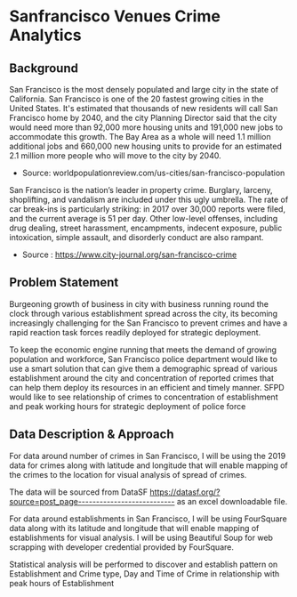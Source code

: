 # Sanfrancisco Venues Crime Analytics
## Background
San Francisco is the most densely populated and large city in the state of California. San Francisco is one of the 20 fastest growing cities in the United States. It's estimated that thousands of new residents will call San Francisco home by 2040, and the city Planning Director said that the city would need more than 92,000 more housing units and 191,000 new jobs to accommodate this growth. The Bay Area as a whole will need 1.1 million additional jobs and 660,000 new housing units to provide for an estimated 2.1 million more people who will move to the city by 2040. 
* Source: worldpopulationreview.com/us-cities/san-francisco-population

San Francisco is the nation’s leader in property crime. Burglary, larceny, shoplifting, and vandalism are included under this ugly umbrella. The rate of car break-ins is particularly striking: in 2017 over 30,000 reports were filed, and the current average is 51 per day. Other low-level offenses, including drug dealing, street harassment, encampments, indecent exposure, public intoxication, simple assault, and disorderly conduct are also rampant.
* Source : https://www.city-journal.org/san-francisco-crime

## Problem Statement
Burgeoning growth of business in city with business running round the clock through various establishment spread across the city, its becoming increasingly challenging for the San Francisco to prevent crimes and have a rapid reaction task forces readily deployed for strategic deployment.

To keep the economic engine running that meets the demand of growing population and workforce, San Francisco police department would like to use a smart solution that can give them a demographic spread of various establishment around the city and concentration of reported crimes that can help them deploy its resources in an efficient and timely manner. SFPD would like to see relationship of crimes to concentration of establishment and peak working hours for strategic deployment of police force

## Data Description & Approach

For data around number of crimes in San Francisco, I will be using the 2019 data for crimes along with latitude and longitude that will enable mapping of the crimes to the location for visual analysis of spread of crimes. 

The data will be sourced from DataSF https://datasf.org/?source=post_page--------------------------- as an excel downloadable file.

For data around establishments in San Francisco, I will be using FourSquare data along with its latitude and longitude that will enable mapping of establishments for visual analysis. I will be using Beautiful Soup for web scrapping  with developer credential provided by FourSquare. 

Statistical analysis will be performed to discover and establish pattern on Establishment and Crime type, Day and Time of Crime in relationship with peak hours of Establishment


